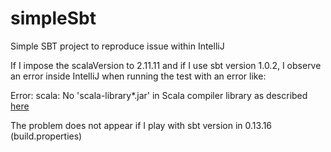 # simpleSbt
Simple SBT project to reproduce issue within IntelliJ

If I impose the scalaVersion to 2.11.11 and if I use sbt version 1.0.2,
I observe an error inside IntelliJ when running the test with an error like:

Error: scala: No 'scala-library*.jar' in Scala compiler library as described [here](https://stackoverflow.com/questions/24019834/error-scala-no-scala-library-jar-in-scala-compiler-library)

The problem does not appear if I play with sbt version in 0.13.16 (build.properties)